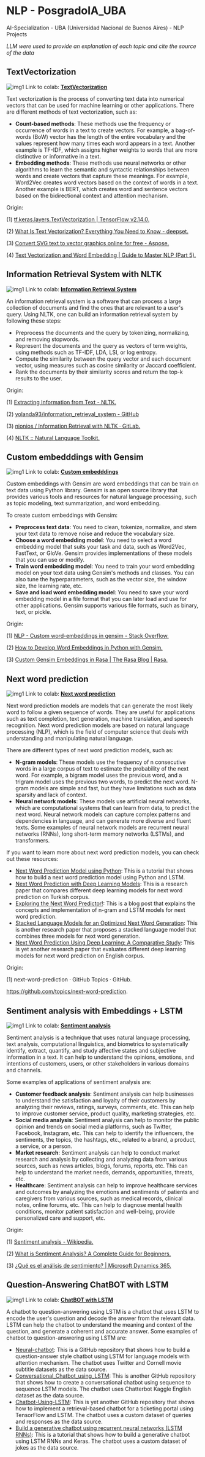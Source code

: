 # NLP - PosgradoIA_UBA

AI-Specialization - UBA (Universidad Nacional de Buenos Aires) - NLP Projects

_LLM were used to provide an explanation of each topic and cite the source of the data_

## TextVectorization

![img1](images/1.png)
Link to colab: **[TextVectorization](https://github.com/Tincho1902/PosgradoIA/blob/main/1a_vectorizacion.ipynb)**

Text vectorization is the process of converting text data into numerical vectors that can be used for machine learning or other applications. There are different methods of text vectorization, such as:

- **Count-based methods**: These methods use the frequency or occurrence of words in a text to create vectors. For example, a bag-of-words (BoW) vector has the length of the entire vocabulary and the values represent how many times each word appears in a text. Another example is TF-IDF, which assigns higher weights to words that are more distinctive or informative in a text.
- **Embedding methods**: These methods use neural networks or other algorithms to learn the semantic and syntactic relationships between words and create vectors that capture these meanings. For example, Word2Vec creates word vectors based on the context of words in a text. Another example is BERT, which creates word and sentence vectors based on the bidirectional context and attention mechanism.

Origin:

(1) [tf.keras.layers.TextVectorization | TensorFlow v2.14.0. ](https://www.tensorflow.org/api_docs/python/tf/keras/layers/TextVectorization)

(2) [What Is Text Vectorization? Everything You Need to Know - deepset.](https://www.deepset.ai/blog/what-is-text-vectorization-in-nlp)

(3) [Convert SVG text to vector graphics online for free - Aspose.](https://products.aspose.app/svg/text-to-vector)

(4) [Text Vectorization and Word Embedding | Guide to Master NLP (Part 5).](https://www.analyticsvidhya.com/blog/2021/06/part-5-step-by-step-guide-to-master-nlp-text-vectorization-approaches/)

## Information Retrieval System with NLTK

![img1](images/2.png)
Link to colab: **[Information Retrieval System](https://github.com/Tincho1902/PosgradoIA/blob/main/2c%20-%20bot_tfidf_nltk.ipynb)**

An information retrieval system is a software that can process a large collection of documents and find the ones that are relevant to a user's query. Using NLTK, one can build an information retrieval system by following these steps:

- Preprocess the documents and the query by tokenizing, normalizing, and removing stopwords.
- Represent the documents and the query as vectors of term weights, using methods such as TF-IDF, LDA, LSI, or log entropy.
- Compute the similarity between the query vector and each document vector, using measures such as cosine similarity or Jaccard coefficient.
- Rank the documents by their similarity scores and return the top-k results to the user.

Origin:

(1) [Extracting Information from Text - NLTK.](https://www.nltk.org/book_1ed/ch07.html)

(2) [yolanda93/information_retrieval_system - GitHub](https://github.com/yolanda93/information_retrieval_system)

(3) [nionios / Information Retrieval with NLTK · GitLab.](https://gitlab.com/nionios/information-recovery-nltk)

(4) [NLTK :: Natural Language Toolkit.](https://www.nltk.org/)

## Custom embedddings with Gensim

![img1](images/3.png)
Link to colab: **[Custom embedddings](https://github.com/Tincho1902/PosgradoIA/blob/main/3b_Custom_embedding_con_Gensim.ipynb)**

Custom embeddings with Gensim are word embeddings that can be train on text data using Python library. Gensim is an open source library that provides various tools and resources for natural language processing, such as topic modeling, text summarization, and word embedding. 

To create custom embeddings with Gensim:

- **Preprocess text data**: You need to clean, tokenize, normalize, and stem your text data to remove noise and reduce the vocabulary size.
- **Choose a word embedding model**: You need to select a word embedding model that suits your task and data, such as Word2Vec, FastText, or GloVe. Gensim provides implementations of these models that you can use or modify.
- **Train word embedding model**: You need to train your word embedding model on your text data using Gensim's methods and classes. You can also tune the hyperparameters, such as the vector size, the window size, the learning rate, etc.
- **Save and load word embedding model**: You need to save your word embedding model in a file format that you can later load and use for other applications. Gensim supports various file formats, such as binary, text, or pickle.

Origin:

(1) [NLP - Custom word-embeddings in gensim - Stack Overflow.](https://stackoverflow.com/questions/72108143/custom-word-embeddings-in-gensim)

(2) [How to Develop Word Embeddings in Python with Gensim.](https://machinelearningmastery.com/develop-word-embeddings-python-gensim/)

(3) [Custom Gensim Embeddings in Rasa | The Rasa Blog | Rasa.](https://rasa.com/blog/custom-gensim-embeddings-in-rasa/)

## Next word prediction

![img1](images/4.png)
Link to colab: **[Next word prediction](https://github.com/Tincho1902/PosgradoIA/blob/main/4d%20-%20predicci%C3%B3n_palabra_tensorflow.ipynb)**

Next word prediction models are models that can generate the most likely word to follow a given sequence of words. They are useful for applications such as text completion, text generation, machine translation, and speech recognition. Next word prediction models are based on natural language processing (NLP), which is the field of computer science that deals with understanding and manipulating natural language.

There are different types of next word prediction models, such as:

- **N-gram models**: These models use the frequency of n consecutive words in a large corpus of text to estimate the probability of the next word. For example, a bigram model uses the previous word, and a trigram model uses the previous two words, to predict the next word. N-gram models are simple and fast, but they have limitations such as data sparsity and lack of context.
- **Neural network models**: These models use artificial neural networks, which are computational systems that can learn from data, to predict the next word. Neural network models can capture complex patterns and dependencies in language, and can generate more diverse and fluent texts. Some examples of neural network models are recurrent neural networks (RNNs), long short-term memory networks (LSTMs), and transformers.

If you want to learn more about next word prediction models, you can check out these resources:

- [Next Word Prediction Model using Python](https://thecleverprogrammer.com/2023/07/17/next-word-prediction-model-using-python/): This is a tutorial that shows how to build a next word prediction model using Python and LSTM.
- [Next Word Prediction with Deep Learning Models](https://link.springer.com/chapter/10.1007/978-3-031-09753-9_38): This is a research paper that compares different deep learning models for next word prediction on Turkish corpus.
- [Exploring the Next Word Predictor!](https://link.springer.com/chapter/10.1007/978-3-031-09753-9_38): This is a blog post that explains the concepts and implementation of n-gram and LSTM models for next word prediction.
- [Stacked Language Models for an Optimized Next Word Generation](https://towardsdatascience.com/exploring-the-next-word-predictor-5e22aeb85d8f): This is another research paper that proposes a stacked language model that combines three models for next word generation.
- [Next Word Prediction Using Deep Learning: A Comparative Study](https://ieeexplore.ieee.org/document/9845545): This is yet another research paper that evaluates different deep learning models for next word prediction on English corpus.

Origin:

(1) next-word-prediction · GitHub Topics · GitHub. 

https://github.com/topics/next-word-prediction.


## Sentiment analysis with Embeddings + LSTM

![img1](images/5.png)
Link to colab: **[Sentiment analysis](https://github.com/Tincho1902/PosgradoIA/blob/main/5-clothing-ecommerce-reviews.ipynb)**

Sentiment analysis is a technique that uses natural language processing, text analysis, computational linguistics, and biometrics to systematically identify, extract, quantify, and study affective states and subjective information in a text. It can help to understand the opinions, emotions, and intentions of customers, users, or other stakeholders in various domains and channels.

Some examples of applications of sentiment analysis are:

- **Customer feedback analysis**: Sentiment analysis can help businesses to understand the satisfaction and loyalty of their customers by analyzing their reviews, ratings, surveys, comments, etc. This can help to improve customer service, product quality, marketing strategies, etc.
- **Social media analysis**: Sentiment analysis can help to monitor the public opinion and trends on social media platforms, such as Twitter, Facebook, Instagram, etc. This can help to identify the influencers, the sentiments, the topics, the hashtags, etc., related to a brand, a product, a service, or a person.
- **Market research**: Sentiment analysis can help to conduct market research and analysis by collecting and analyzing data from various sources, such as news articles, blogs, forums, reports, etc. This can help to understand the market needs, demands, opportunities, threats, etc.
- **Healthcare**: Sentiment analysis can help to improve healthcare services and outcomes by analyzing the emotions and sentiments of patients and caregivers from various sources, such as medical records, clinical notes, online forums, etc. This can help to diagnose mental health conditions, monitor patient satisfaction and well-being, provide personalized care and support, etc.

Origin:

(1) [Sentiment analysis - Wikipedia.](https://en.wikipedia.org/wiki/Sentiment_analysis)

(2) [What is Sentiment Analysis? A Complete Guide for Beginners.](https://www.freecodecamp.org/news/what-is-sentiment-analysis-a-complete-guide-to-for-beginners/)

(3) [¿Qué es el análisis de sentimiento? | Microsoft Dynamics 365.](https://dynamics.microsoft.com/es-es/ai/customer-insights/what-is-sentiment-analysis/)

## Question-Answering ChatBOT with LSTM

![img1](images/6.png)
Link to colab: **[ChatBOT with LSTM](https://github.com/Tincho1902/PosgradoIA/blob/main/6-bot-qa.ipynb)**

A chatbot to question-answering using LSTM is a chatbot that uses LSTM to encode the user's question and decode the answer from the relevant data. LSTM can help the chatbot to understand the meaning and context of the question, and generate a coherent and accurate answer. Some examples of chatbot to question-answering using LSTM are:

- [Neural-chatbot](https://github.com/liambll/neural-chatbot): This is a GitHub repository that shows how to build a question-answer style chatbot using LSTM for language models with attention mechanism. The chatbot uses Twitter and Cornell movie subtitle datasets as the data source.
- [Conversational_Chatbot_using_LSTM](https://github.com/ShrishtiHore/Conversational_Chatbot_using_LSTM): This is another GitHub repository that shows how to create a conversational chatbot using sequence to sequence LSTM models. The chatbot uses Chatterbot Kaggle English dataset as the data source.
- [Chatbot-Using-LSTM](https://github.com/dasnikita/Chatbot-Using-LSTM): This is yet another GitHub repository that shows how to implement a retrieval-based chatbot for a ticketing portal using TensorFlow and LSTM. The chatbot uses a custom dataset of queries and responses as the data source.
- [Build a generative chatbot using recurrent neural networks (LSTM RNNs)](https://hub.packtpub.com/build-generative-chatbot-using-recurrent-neural-networks-lstm-rnns/): This is a tutorial that shows how to build a generative chatbot using LSTM RNNs and Keras. The chatbot uses a custom dataset of jokes as the data source.

